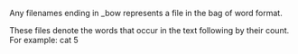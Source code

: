 Any filenames ending in \_bow represents a file in the bag of word format. 

These files denote the words that occur in the text following by their count. For example:
  cat 5
